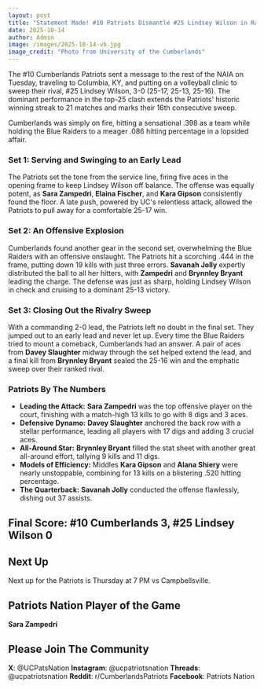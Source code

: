 ```yaml
---
layout: post
title: "Statement Made! #10 Patriots Dismantle #25 Lindsey Wilson in Ranked Showdown"
date: 2025-10-14
author: Admin
image: /images/2025-10-14-vb.jpg
image_credit: "Photo from University of the Cumberlands"
---
```


The #10 Cumberlands Patriots sent a message to the rest of the NAIA on Tuesday, traveling to Columbia, KY, and putting on a volleyball clinic to sweep their rival, #25 Lindsey Wilson, 3-0 (25-17, 25-13, 25-16). The dominant performance in the top-25 clash extends the Patriots' historic winning streak to 21 matches and marks their 16th consecutive sweep.

Cumberlands was simply on fire, hitting a sensational .398 as a team while holding the Blue Raiders to a meager .086 hitting percentage in a lopsided affair.

### Set 1: Serving and Swinging to an Early Lead

The Patriots set the tone from the service line, firing five aces in the opening frame to keep Lindsey Wilson off balance. The offense was equally potent, as **Sara Zampedri**, **Elaina Fischer**, and **Kara Gipson** consistently found the floor. A late push, powered by UC's relentless attack, allowed the Patriots to pull away for a comfortable 25-17 win.

### Set 2: An Offensive Explosion

Cumberlands found another gear in the second set, overwhelming the Blue Raiders with an offensive onslaught. The Patriots hit a scorching .444 in the frame, putting down 19 kills with just three errors. **Savanah Jolly** expertly distributed the ball to all her hitters, with **Zampedri** and **Brynnley Bryant** leading the charge. The defense was just as sharp, holding Lindsey Wilson in check and cruising to a dominant 25-13 victory.

### Set 3: Closing Out the Rivalry Sweep

With a commanding 2-0 lead, the Patriots left no doubt in the final set. They jumped out to an early lead and never let up. Every time the Blue Raiders tried to mount a comeback, Cumberlands had an answer. A pair of aces from **Davey Slaughter** midway through the set helped extend the lead, and a final kill from **Brynnley Bryant** sealed the 25-16 win and the emphatic sweep over their ranked rival.

### Patriots By The Numbers

*   **Leading the Attack:** **Sara Zampedri** was the top offensive player on the court, finishing with a match-high 13 kills to go with 8 digs and 3 aces.
*   **Defensive Dynamo:** **Davey Slaughter** anchored the back row with a stellar performance, leading all players with 17 digs and adding 3 crucial aces.
*   **All-Around Star:** **Brynnley Bryant** filled the stat sheet with another great all-around effort, tallying 9 kills and 11 digs.
*   **Models of Efficiency:** Middles **Kara Gipson** and **Alana Shiery** were nearly unstoppable, combining for 13 kills on a blistering .520 hitting percentage.
*   **The Quarterback:** **Savanah Jolly** conducted the offense flawlessly, dishing out 37 assists.

## Final Score: #10 Cumberlands 3, #25 Lindsey Wilson 0

## Next Up
Next up for the Patriots is Thursday at 7 PM vs Campbellsville. 

## Patriots Nation Player of the Game

**Sara Zampedri**

## Please Join The Community

**X**: @UCPatsNation
**Instagram**: @ucpatriotsnation
**Threads**: @ucpatriotsnation
**Reddit**: r/CumberlandsPatriots
**Facebook**: Patriots Nation
